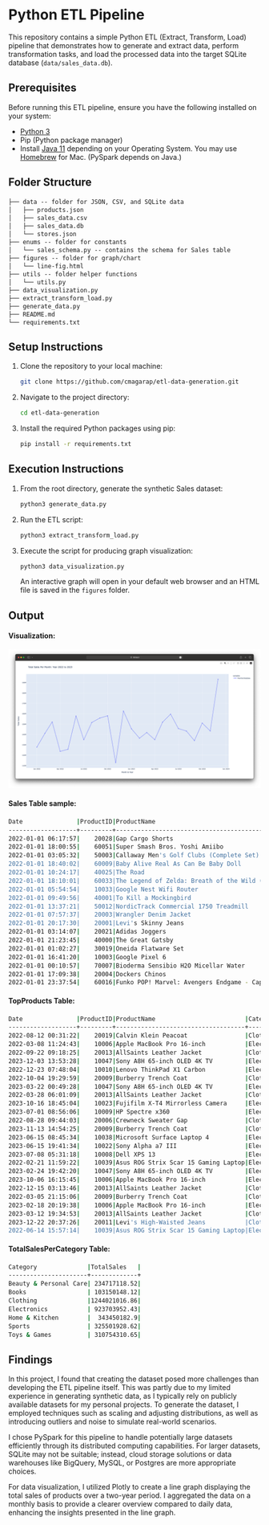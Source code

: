 # Python ETL Pipeline

This repository contains a simple Python ETL (Extract, Transform, Load) pipeline that demonstrates how to generate and extract data, perform transformation tasks, and load the processed data into the target SQLite database (`data/sales_data.db`).

## Prerequisites

Before running this ETL pipeline, ensure you have the following installed on your system:

- [Python 3](https://www.python.org/downloads/)
- Pip (Python package manager)
- Install [Java 11](https://www.oracle.com/ph/java/technologies/javase/jdk11-archive-downloads.html) depending on your Operating System. You may use [Homebrew](https://formulae.brew.sh/formula/openjdk@11) for Mac. (PySpark depends on Java.)


## Folder Structure
```
├── data -- folder for JSON, CSV, and SQLite data
│   ├── products.json
│   ├── sales_data.csv
│   ├── sales_data.db
│   └── stores.json
├── enums -- folder for constants
│   └── sales_schema.py -- contains the schema for Sales table
├── figures -- folder for graph/chart
│   └── line-fig.html
├── utils -- folder helper functions
│   └── utils.py
├── data_visualization.py
├── extract_transform_load.py
├── generate_data.py
├── README.md
└── requirements.txt
```

## Setup Instructions
1. Clone the repository to your local machine:
   ```bash
   git clone https://github.com/cmagarap/etl-data-generation.git
   ```

2. Navigate to the project directory:
    ```bash
   cd etl-data-generation
   ```

3. Install the required Python packages using pip:
    ```bash
   pip install -r requirements.txt
    ```
   
## Execution Instructions
1. From the root directory, generate the synthetic Sales dataset:
   ```bash
   python3 generate_data.py
   ```
   
2. Run the ETL script:
   ```bash
   python3 extract_transform_load.py
   ```
   
3. Execute the script for producing graph visualization:
   ```bash
   python3 data_visualization.py
   ```
   An interactive graph will open in your default web browser and an HTML file is saved in the `figures` folder.

## Output
#### Visualization:
![Line Chart](https://raw.githubusercontent.com/cmagarap/etl-data-generation/main/figures/figure-screenshot.png)

#### Sales Table sample:
```bash
Date               |ProductID|ProductName                                              |Category              |Price             |QuantitySold|StoreLocation                                       |TotalSale         |
-------------------+---------+---------------------------------------------------------+----------------------+------------------+------------+----------------------------------------------------+------------------+
2022-01-01 06:17:57|    20028|Gap Cargo Shorts                                         |Clothing              |20.079999923706055|        1586|Best Buy, 2311 Los Robles Avenue, Pasadena, CA 91104|   31846.880859375|
2022-01-01 18:00:55|    60051|Super Smash Bros. Yoshi Amiibo                           |Toys & Games          |  10.4399995803833|         124|Best Buy, 2311 Los Robles Avenue, Pasadena, CA 91104|  1294.56005859375|
2022-01-01 03:05:32|    50003|Callaway Men's Golf Clubs (Complete Set)                 |Sports                | 713.7000122070312|          99|Walmart, 5230 Newell Road, Palo Alto, CA 94301      |      70656.296875|
2022-01-01 18:40:02|    60009|Baby Alive Real As Can Be Baby Doll                      |Toys & Games          |116.86000061035156|           0|Marketplace, 789 Oak Avenue, Suburbia, TX 77002     |               0.0|
2022-01-01 10:24:17|    40025|The Road                                                 |Books                 |11.640000343322754|          25|Best Buy, 2311 Los Robles Avenue, Pasadena, CA 91104|             291.0|
2022-01-01 18:10:01|    60033|The Legend of Zelda: Breath of the Wild (Nintendo Switch)|Toys & Games          | 59.59000015258789|         218|Marketplace, 789 Oak Avenue, Suburbia, TX 77002     |  12990.6201171875|
2022-01-01 05:54:54|    10033|Google Nest Wifi Router                                  |Electronics           | 221.7100067138672|         217|Corner Store, 101 Pine Street, Smalltown, AZ 85001  |     48111.0703125|
2022-01-01 09:49:56|    40001|To Kill a Mockingbird                                    |Books                 |11.710000038146973|         648|Walmart, 5230 Newell Road, Palo Alto, CA 94301      |    7588.080078125|
2022-01-01 13:37:21|    50012|NordicTrack Commercial 1750 Treadmill                    |Sports                | 1121.969970703125|          96|Landmark, 456 Elm Street, Cityville, NY 10001       |    107709.1171875|
2022-01-01 07:57:37|    20003|Wrangler Denim Jacket                                    |Clothing              | 79.94999694824219|        2439|Walmart, 5230 Newell Road, Palo Alto, CA 94301      |     194998.046875|
2022-01-01 20:17:30|    20001|Levi's Skinny Jeans                                      |Clothing              |57.540000915527344|        1270|Best Buy, 2311 Los Robles Avenue, Pasadena, CA 91104|      73075.796875|
2022-01-01 03:14:07|    20021|Adidas Joggers                                           |Clothing              |41.189998626708984|        2330|Landmark, 456 Elm Street, Cityville, NY 10001       |      95972.703125|
2022-01-01 21:23:45|    40000|The Great Gatsby                                         |Books                 |10.800000190734863|         635|Landmark, 456 Elm Street, Cityville, NY 10001       |            6858.0|
2022-01-01 01:02:27|    30019|Oneida Flatware Set                                      |Home & Kitchen        |49.630001068115234|         160|Best Buy, 2311 Los Robles Avenue, Pasadena, CA 91104|   7940.7998046875|
2022-01-01 16:41:20|    10003|Google Pixel 6                                           |Electronics           | 570.1199951171875|         104|City Mart, 231 West 78th Street, New York, NY 10024 |    59292.48046875|
2022-01-01 00:10:57|    70007|Bioderma Sensibio H2O Micellar Water                     |Beauty & Personal Care|12.850000381469727|          72|Corner Store, 101 Pine Street, Smalltown, AZ 85001  | 925.2000122070312|
2022-01-01 17:09:38|    20004|Dockers Chinos                                           |Clothing              |29.510000228881836|        1355|Shopwise, 42 Olive Street, Los Angeles, CA 90048    |    39986.05078125|
2022-01-01 23:37:54|    60016|Funko POP! Marvel: Avengers Endgame - Captain America    |Toys & Games          | 9.210000038146973|         110|Corner Store, 101 Pine Street, Smalltown, AZ 85001  |1013.0999755859375|
```

#### TopProducts Table:
```bash
Date               |ProductID|ProductName                         |Category   |Price             |QuantitySold|StoreLocation                                       |TotalSale  |
-------------------+---------+------------------------------------+-----------+------------------+------------+----------------------------------------------------+-----------+
2022-08-12 00:31:22|    20019|Calvin Klein Peacoat                |Clothing   |             84.25|       19338|Best Buy, 2311 Los Robles Avenue, Pasadena, CA 91104|  1629226.5|
2022-03-08 11:24:43|    10006|Apple MacBook Pro 16-inch           |Electronics|   2548.9599609375|         525|Best Buy, 2311 Los Robles Avenue, Pasadena, CA 91104|  1338204.0|
2022-09-22 09:18:25|    20013|AllSaints Leather Jacket            |Clothing   | 83.94000244140625|       14095|Best Buy, 2311 Los Robles Avenue, Pasadena, CA 91104|1183134.375|
2023-12-03 13:53:28|    10047|Sony A8H 65-inch OLED 4K TV         |Electronics| 2573.219970703125|         672|City Mart, 231 West 78th Street, New York, NY 10024 |1729203.875|
2022-12-23 07:48:04|    10010|Lenovo ThinkPad X1 Carbon           |Electronics|1460.3900146484375|        1045|City Mart, 231 West 78th Street, New York, NY 10024 |1526107.625|
2022-10-04 19:29:59|    20009|Burberry Trench Coat                |Clothing   | 95.52999877929688|       14553|City Mart, 231 West 78th Street, New York, NY 10024 |1390248.125|
2023-03-22 00:49:28|    10047|Sony A8H 65-inch OLED 4K TV         |Electronics| 2412.280029296875|         937|Corner Store, 101 Pine Street, Smalltown, AZ 85001  |  2260306.5|
2022-03-28 06:01:09|    20013|AllSaints Leather Jacket            |Clothing   | 89.45999908447266|       14661|Corner Store, 101 Pine Street, Smalltown, AZ 85001  |  1311573.0|
2023-10-16 18:45:04|    10023|Fujifilm X-T4 Mirrorless Camera     |Electronics| 2049.610107421875|         620|Corner Store, 101 Pine Street, Smalltown, AZ 85001  | 1270758.25|
2023-07-01 08:56:06|    10009|HP Spectre x360                     |Electronics| 1812.719970703125|        1067|DM Store, 1725 Slough Avenue, Scranton, PA 18503    | 1934172.25|
2022-08-28 09:44:03|    20006|Crewneck Sweater Gap                |Clothing   | 71.05999755859375|       16709|DM Store, 1725 Slough Avenue, Scranton, PA 18503    |  1187341.5|
2023-11-13 14:54:25|    20009|Burberry Trench Coat                |Clothing   |101.01000213623047|       11083|DM Store, 1725 Slough Avenue, Scranton, PA 18503    |1119493.875|
2023-06-15 08:45:34|    10038|Microsoft Surface Laptop 4          |Electronics| 1429.050048828125|        1191|Landmark, 456 Elm Street, Cityville, NY 10001       |1701998.625|
2023-06-15 19:41:34|    10022|Sony Alpha a7 III                   |Electronics|   1780.2900390625|         626|Landmark, 456 Elm Street, Cityville, NY 10001       |1114461.625|
2023-07-08 05:31:18|    10008|Dell XPS 13                         |Electronics|   1184.7900390625|         925|Landmark, 456 Elm Street, Cityville, NY 10001       | 1095930.75|
2022-02-21 11:59:22|    10039|Asus ROG Strix Scar 15 Gaming Laptop|Electronics| 2069.969970703125|         828|Marketplace, 789 Oak Avenue, Suburbia, TX 77002     |1713935.125|
2023-02-24 19:42:20|    10047|Sony A8H 65-inch OLED 4K TV         |Electronics|  2903.93994140625|         584|Marketplace, 789 Oak Avenue, Suburbia, TX 77002     |1695900.875|
2023-10-06 16:15:45|    10006|Apple MacBook Pro 16-inch           |Electronics|    2792.919921875|         468|Marketplace, 789 Oak Avenue, Suburbia, TX 77002     |  1307086.5|
2022-12-15 03:13:46|    20013|AllSaints Leather Jacket            |Clothing   |102.05999755859375|       18216|Shopwise, 42 Olive Street, Los Angeles, CA 90048    |1859124.875|
2022-03-05 21:15:06|    20009|Burberry Trench Coat                |Clothing   | 96.58000183105469|       17052|Shopwise, 42 Olive Street, Los Angeles, CA 90048    | 1646882.25|
2023-02-18 20:19:38|    10006|Apple MacBook Pro 16-inch           |Electronics| 2140.909912109375|         694|Shopwise, 42 Olive Street, Los Angeles, CA 90048    |  1485791.5|
2023-03-12 19:34:53|    20013|AllSaints Leather Jacket            |Clothing   |111.36000061035156|       12504|Walmart, 5230 Newell Road, Palo Alto, CA 94301      |  1392445.5|
2023-12-22 20:37:26|    20011|Levi's High-Waisted Jeans           |Clothing   |63.209999084472656|       20410|Walmart, 5230 Newell Road, Palo Alto, CA 94301      |1290116.125|
2022-06-14 15:57:14|    10039|Asus ROG Strix Scar 15 Gaming Laptop|Electronics|   2103.9599609375|         540|Walmart, 5230 Newell Road, Palo Alto, CA 94301      |1136138.375|
```

#### TotalSalesPerCategory Table:
```bash
Category              |TotalSales   |
----------------------+-------------+
Beauty & Personal Care| 234717118.52|
Books                 | 103150148.12|
Clothing              |1244021016.86|
Electronics           | 923703952.43|
Home & Kitchen        |  343450182.9|
Sports                | 325501928.62|
Toys & Games          | 310754310.65|
```


## Findings
In this project, I found that creating the dataset posed more challenges than developing the ETL pipeline itself. This was partly due to my limited experience in generating synthetic data, as I typically rely on publicly available datasets for my personal projects. To generate the dataset, I employed techniques such as scaling and adjusting distributions, as well as introducing outliers and noise to simulate real-world scenarios.

I chose PySpark for this pipeline to handle potentially large datasets efficiently through its distributed computing capabilities. For larger datasets, SQLite may not be suitable; instead, cloud storage solutions or data warehouses like BigQuery, MySQL, or Postgres are more appropriate choices.

For data visualization, I utilized Plotly to create a line graph displaying the total sales of products over a two-year period. I aggregated the data on a monthly basis to provide a clearer overview compared to daily data, enhancing the insights presented in the line graph.